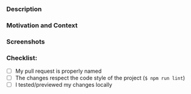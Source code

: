 <!-- If you're unsure about any of these, don't hesitate to ask. We're here to help! -->
<!-- Please start by naming your pull request properly e.g. "Add Google Tasks to Todo providers". -->

### Description
<!-- Describe your changes in detail. -->

### Motivation and Context
<!-- Why is this change required? What problem does it solve? -->
<!-- If it fixes an open issue, please link to the issue here. -->

### Screenshots
<!-- Remove the section if this does not apply. -->

### Checklist:
<!-- Go over all the following points, and put an `x` in all the boxes that apply. -->
- [ ] My pull request is properly named
- [ ] The changes respect the code style of the project (`$ npm run lint`)
- [ ] I tested/previewed my changes locally